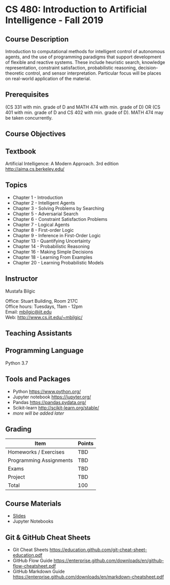 # CS 480: Introduction to Artificial Intelligence - Fall 2019

## Course Description

Introduction to computational methods for intelligent control of autonomous agents, and the use of programming paradigms that support development of flexible and reactive systems. These include heuristic search, knowledge representation, constraint satisfaction, probabilistic reasoning, decision-theoretic control, and sensor interpretation. Particular focus will be places on real-world application of the material.

## Prerequisites

(CS 331 with min. grade of D and MATH 474 with min. grade of D) OR (CS 401 with min. grade of D and CS 402 with min. grade of D). MATH 474 may be taken concurrently.

## Course Objectives

## Textbook

Artificial Intelligence: A Modern Approach. 3rd edition <br>
http://aima.cs.berkeley.edu/

## Topics

* Chapter 1 - Introduction
* Chapter 2 - Intelligent Agents
* Chapter 3 - Solving Problems by Searching
* Chapter 5 - Adversarial Search
* Chapter 6 - Constraint Satisfaction Problems
* Chapter 7 - Logical Agents
* Chapter 8 - First-order Logic
* Chapter 9 - Inference in First-Order Logic
* Chapter 13 - Quantifying Uncertainty
* Chapter 14 - Probabilistic Reasoning
* Chapter 16 - Making Simple Decisions
* Chapter 18 - Learning From Examples
* Chapter 20 - Learning Probabilistic Models

## Instructor

Mustafa Bilgic

Office: Stuart Building, Room 217C <br>
Office hours: Tuesdays, 11am - 12pm <br>
Email: mbilgic@iit.edu <br>
Web: http://www.cs.iit.edu/~mbilgic/

## Teaching Assistants



## Programming Language

Python 3.7

## Tools and Packages

* Python https://www.python.org/
* Jupyter notebook https://jupyter.org/
* Pandas https://pandas.pydata.org/
* Scikit-learn http://scikit-learn.org/stable/ 
* *more will be added later*

## Grading

Item | Points
--- | ---
Homeworks / Exercises | TBD
Programming Assignments | TBD
Exams | TBD
Project | TBD
Total | 100

## Course Materials

* [Slides](slides)
* Jupyter Notebooks

## Git & GitHub Cheat Sheets
* Git Cheat Sheets https://education.github.com/git-cheat-sheet-education.pdf
* GitHub Flow Guide https://enterprise.github.com/downloads/en/github-flow-cheatsheet.pdf
* GitHub Markdown Guide https://enterprise.github.com/downloads/en/markdown-cheatsheet.pdf
